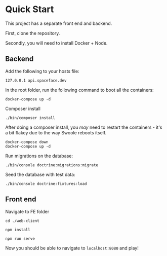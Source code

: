 # Quick Start

This project has a separate front end and backend.

First, clone the repository.

Secondly, you will need to install Docker + Node.

## Backend

Add the following to your hosts file:
```
127.0.0.1 api.spaceface.dev
```

In the root folder, run the following command to boot all the containers:
```
docker-compose up -d
```

Composer install
```
./bin/composer install
```

After doing a composer install, you _may_ need to restart the containers - it's a bit flakey due to the way Swoole reboots itself.

```
docker-compose down
docker-compose up -d
```

Run migrations on the database:
```
./bin/console doctrine:migrations:migrate
```

Seed the database with test data:
```
./bin/console doctrine:fixtures:load
```

## Front end

Navigate to FE folder
```
cd ./web-client
```

```
npm install
```

```
npm run serve
```

Now you should be able to navigate to `localhost:8080` and play!
